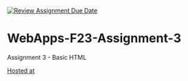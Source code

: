 [![Review Assignment Due Date](https://classroom.github.com/assets/deadline-readme-button-24ddc0f5d75046c5622901739e7c5dd533143b0c8e959d652212380cedb1ea36.svg)](https://classroom.github.com/a/q2-Q7VCy)
# WebApps-F23-Assignment-3
Assignment 3 - Basic HTML 

[Hosted at](https://github.com/44-563-WebApps-F23/44563-webapps-f23-assignment3-HariniBeeram/settings/pages) 
